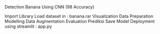Detection Banana Using CNN (98 Accuracy)

Import Library
Load dataset in : banana.rar
Visualization
Data Preparation
Modelling
Data Augmentation
Evaluation
Prediksi
Save Model
Deployment using streamlit : app.py
